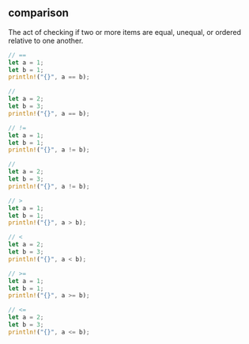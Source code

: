 ## comparison

The act of checking if two or more items are equal, unequal, or ordered relative to one another.

```rust
// ==
let a = 1;
let b = 1;
println!("{}", a == b);

//
let a = 2;
let b = 3;
println!("{}", a == b);

// !=
let a = 1;
let b = 1;
println!("{}", a != b);

//
let a = 2;
let b = 3;
println!("{}", a != b);

// >
let a = 1;
let b = 1;
println!("{}", a > b);

// <
let a = 2;
let b = 3;
println!("{}", a < b);

// >=
let a = 1;
let b = 1;
println!("{}", a >= b);

// <=
let a = 2;
let b = 3;
println!("{}", a <= b);
```
